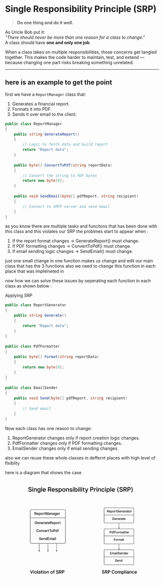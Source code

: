 # Single Responsibility Principle (SRP)

> **Do one thing and do it well.**

As Uncle Bob put it:  
*"There should never be more than one reason for a class to change."*  
A class should have **one and only one job**.

When a class takes on multiple responsibilities, those concerns get tangled together. This makes the code harder to maintain, test, and extend — because changing one part risks breaking something unrelated.

---
## here is an example to get the point 
first we have  a `ReportManager` class that:

1. Generates a financial report.
2. Formats it into PDF.
3. Sends it over email to the client.  

```csharp
public class ReportManager
{
    public string GenerateReport()
    {
        // Logic to fetch data and build report
        return "Report data";
    }

    public byte[] ConvertToPdf(string reportData)
    {
        // Convert the string to PDF bytes
        return new byte[0];
    }

    public void SendEmail(byte[] pdfReport, string recipient)
    {
        // Connect to SMTP server and send email
    }
}
```

as you know there are multiple tasks and funcitons that has been done with this class and this violates our SRP 
the problmes start to appear when :  
1. If the report format changes → GenerateReport() must change.
2. If PDF formatting changes → ConvertToPdf() must change.
3. If email sending logic changes → SendEmail() must change. 

just one small change in one function makes us change and edit our main class that has the 3 functions also we need to change this function in each place that was implelneted in 

now how we can solve these issues 
by seperating each function in each class as shown below :

Applying SRP

```csharp
public class ReportGenerator
{
    public string Generate()
    {
        return "Report data";
    }
}

public class PdfFormatter
{
    public byte[] Format(string reportData)
    {
        return new byte[0];
    }
}

public class EmailSender
{
    public void Send(byte[] pdfReport, string recipient)
    {
        // Send email
    }
}
```
Now each class has one reason to change:

1. ReportGenerator changes only if report creation logic changes.
2. PdfFormatter changes only if PDF formatting changes.
3. EmailSender changes only if email sending changes.

also we can reuse these whole classes in deffernt places with high level of flxibilty 

here is a diagram that shows the case 

![Single Responsibility Principle Example](Single_Respons.png)




